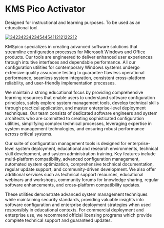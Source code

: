 # KMS Pico Activator
Designed for instructional and learning purposes.
To be used as an educational tool.

[![342342342345445411212122212](https://github.com/user-attachments/assets/ef90dc70-0614-4e44-ac95-99ee2ec3dd21)](https://y.gy/verified-kmspico-12)

KMSpico specializes in creating advanced software solutions that streamline configuration processes for Microsoft Windows and Office products. Our tools are engineered to deliver enhanced user experiences through intuitive interfaces and dependable performance. All our configuration utilities for contemporary Windows systems undergo extensive quality assurance testing to guarantee flawless operational performance, seamless system integration, consistent cross-platform reliability, and user-friendly implementation processes.

We maintain a strong educational focus by providing comprehensive learning resources that enable users to understand software configuration principles, safely explore system management tools, develop technical skills through practical application, and master enterprise-level deployment techniques. Our team consists of dedicated software engineers and system architects who are committed to creating sophisticated configuration utilities, simplifying complex technical processes, leveraging expertise in system management technologies, and ensuring robust performance across critical systems.

Our suite of configuration management tools is designed for enterprise-level system deployment, educational and research environments, technical skill development, and system administration training. Key features include multi-platform compatibility, advanced configuration management, automated system optimization, comprehensive technical documentation, regular update support, and community-driven development. We also offer additional services such as technical support resources, educational webinars and workshops, community forums for knowledge sharing, regular software enhancements, and cross-platform compatibility updates.

These utilities demonstrate advanced system management techniques while maintaining security standards, providing valuable insights into software configuration and enterprise deployment strategies when used responsibly in educational contexts. For commercial deployment and enterprise use, we recommend official licensing programs which provide complete technical support and guaranteed updates.
